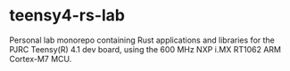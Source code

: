 # teensy4-rs-lab
Personal lab monorepo containing Rust applications and libraries for the PJRC Teensy(R) 4.1 dev board, using the 600 MHz NXP i.MX RT1062 ARM Cortex-M7 MCU.
